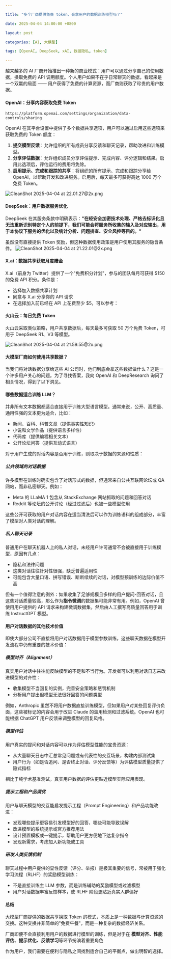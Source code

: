 ```yaml
---

title: "多个厂商提供免费 token，会拿用户的数据训练模型吗？"

date: 2025-04-04 14:00:00 +0800

layout: post

categories: [AI, 大模型]

tags: [OpenAI, DeepSeek, xAI, 数据隐私, token]

---
```




越来越多的 AI 厂商开始推出一种新的商业模式：用户可以通过分享自己的使用数据，换取免费的 API 调用额度。个人用户如果不在乎日常聊天的数据，看起来是一个双赢的局面 —— 用户获得了免费的计算资源，而厂商则获取了珍贵的用户数据。

#### OpenAI：分享内容获取免费 Token

```
https://platform.openai.com/settings/organization/data-controls/sharing
```

OpenAI 在其平台设置中提供了多个数据共享选项，用户可以通过启用这些选项来获取免费的 Token 额度：

1. **提交模型反馈**：允许组织的所有成员分享反馈和聊天记录，帮助改进和训练模型。
2. **分享评估数据**：允许组织成员分享评估提示、完成内容、评分逻辑和结果。启用此选项后，评估运行的费用将免除。
3. **启用提示、完成和跟踪的共享**：将组织的所有提示、完成和跟踪分享给 OpenAI，以帮助开发和改进服务。启用后，每天最多可获得高达 1000 万个免费 Token。

![CleanShot 2025-04-04 at 22.01.27@2x.png](https://assets.068666.xyz/blog/assets/2025/04/c8f079ac13b4b4987337a913f08fc72b.png)


#### DeepSeek：用户数据服务优化

DeepSeek 在其服务条款中明确表示：**"在经安全加密技术处理、严格去标识化且无法重新识别特定个人的前提下，我们可能会将服务所收集的输入及对应输出，用于本协议下服务的优化以及统计分析、问题排查、安全风控等目的。"**

虽然没有直接提供 Token 奖励，但这种数据使用政策是用户使用其服务的隐含条件。
![CleanShot 2025-04-04 at 21.22.01@2x.png](https://assets.068666.xyz/blog/assets/2025/04/f712beb5474b102e433192c43342aecd.png)

#### X.ai：数据共享获取月度赠金

X.ai（前身为 Twitter）提供了一个"免费积分计划"，参与的团队每月可获得 $150 的免费 API 积分。条件是：
- 选择加入数据共享计划
- 同意与 X.ai 分享你的 API 请求
- 在选择加入前已经在 API 上花费至少 $5，可以参考：

#### 火山云：每日免费 Token

火山云采取类似策略，用户共享数据后，每天最多可获取 50 万个免费 Token，可用于 DeepSeek R1、V3 等模型。

![CleanShot 2025-04-04 at 21.59.55@2x.png](https://assets.068666.xyz/blog/assets/2025/04/5522fe659e4a5b4816bd98d2ae6b814e.png)


#### 大模型厂商如何使用共享数据？

当我们将对话数据分享给这些 AI 公司时，他们到底会拿这些数据做什么？这是一个许多用户关心的问题。为了寻找答案，我向 OpenAI 和 DeepResearch 询问了相关情况，得到了以下洞见。

#### 哪些数据适合训练 LLM？

并非所有文本数据都适合直接用于训练大型语言模型。通常来说，公开、高质量、通用性强的文本更为适合，比如：
- 新闻、百科、科普文章（提供事实性知识）
- 小说和文学作品（提供语言多样性）
- 代码库（提供编程相关文本）
- 公开论坛问答（提供互动式语言）

对于用户生成的对话内容是否用于训练，则取决于数据的来源和性质：

##### 公共领域的对话数据
许多模型在训练时确实包含了对话形式的数据，但通常来自公共互联网论坛或 QA 网站，而非私密聊天。例如：
- Meta 的 LLaMA 1 包含从 StackExchange 网站抓取的问题和回答对话
- Reddit 等论坛的公开讨论（经过过滤后）也被一些模型使用

这些公开可获取的用户对话内容在适当清洗后可以作为训练语料的组成部分，丰富了模型对人类对话的理解。

##### 私人聊天记录
普通用户在聊天机器人上的私人对话，未经用户许可通常不会被直接用于训练模型，原因有几点：
- 隐私和法律问题
- 这类对话往往针对性很强，缺乏普遍适用性
- 可能包含大量口语、拼写错误、断断续续的对话，对模型预训练的边际价值不高

但有一个值得注意的例外：如果收集了足够规模且多样的用户提问-回答对话，且这些对话质量较高，那么作为**指令微调**的数据集可能非常有用。例如，OpenAI 曾使用用户提供的 API 请求来构建微调数据集，然后由人工撰写高质量回答用于训练 InstructGPT 模型。

#### 用户对话数据的其他技术价值

即使大部分公司不直接将用户对话数据用于模型参数训练，这些聊天数据在模型开发流程中仍有重要的技术价值：

##### 模型对齐（Alignment）
真实用户对话中往往能反映模型的不足和不当行为。开发者可以利用对话日志来改进模型的对齐性：
- 收集模型不当回复的实例，完善安全策略和惩罚机制
- 分析用户提出但模型无法很好回答的问题类型

例如，Anthropic 虽然不将用户数据直接训练模型，但如果用户对某些回复评价负面，这些被标记的内容会用于改进 Claude 的滥用检测和过滤系统。OpenAI 也可能根据 ChatGPT 用户反馈来调整模型的回复风格。

##### 模型评估
用户真实的提问和对话内容可以作为评估模型性能的宝贵资源：
- 从大量聊天日志中汇总常见问题或有代表性的交互场景，构建内部测试集
- 用户行为（如是否追问、是否终止对话、评分反馈等）为评估模型质量提供了隐式指标

相比于纯学术基准测试，真实用户数据的评估更贴近模型实际应用表现。

##### 提示工程和产品调优
用户与聊天模型的交互能启发提示工程（Prompt Engineering）和产品功能改进：
- 发现哪些提示更容易引发模型好的回答，哪些可能导致误解
- 改进模型的系统提示或官方推荐用法
- 设计预置模板或一键提示，帮助用户更方便地下达复杂指令
- 发现新需求，考虑加入新功能或工具

##### 研发人类反馈机制
聊天过程中用户提供的显性反馈（评分、举报）是极其重要的信号，常被用于强化学习流程（RLHF）的奖励模型训练：
- 不是直接训练主 LLM 参数，而是训练辅助的奖励模型或过滤模型
- 用户对话数据丰富反馈样本，使 RLHF 阶段更贴近真实人群偏好



#### 总结

大模型厂商提供的数据共享换取 Token 的模式，本质上是一种数据与计算资源的交换。这种交换并非简单的"免费午餐"，而是一种复杂的数据经济关系。

厂商即便不会直接利用用户的数据进行模型的训练，但是对于在 **模型对齐、性能评估、提示优化、反馈学习**等环节扮演着重要角色

作为用户，我们需要在便利与隐私之间找到适合自己的平衡点，做出明智的选择。

